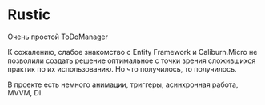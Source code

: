 # Rustic

Очень простой ToDoManager  

К сожалению, слабое знакомство с Entity Framework и Caliburn.Micro не позволили создать решение оптимальное с 
точки зрения сложившихся практик по их использованию. Но что получилось, то получилось.

В проекте есть немного анимации, триггеры, асинхронная работа, MVVM, DI.
